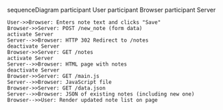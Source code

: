 sequenceDiagram
    participant User
    participant Browser
    participant Server

    User->>Browser: Enters note text and clicks "Save"
    Browser->>Server: POST /new_note (form data)
    activate Server
    Server-->>Browser: HTTP 302 Redirect to /notes
    deactivate Server
    Browser->>Server: GET /notes
    activate Server
    Server-->>Browser: HTML page with notes
    deactivate Server
    Browser->>Server: GET /main.js
    Server-->>Browser: JavaScript file
    Browser->>Server: GET /data.json
    Server-->>Browser: JSON of existing notes (including new one)
    Browser-->>User: Render updated note list on page
